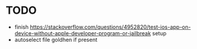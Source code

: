 
# TODO

- finish https://stackoverflow.com/questions/4952820/test-ios-app-on-device-without-apple-developer-program-or-jailbreak setup
- autoselect file goldhen if present
